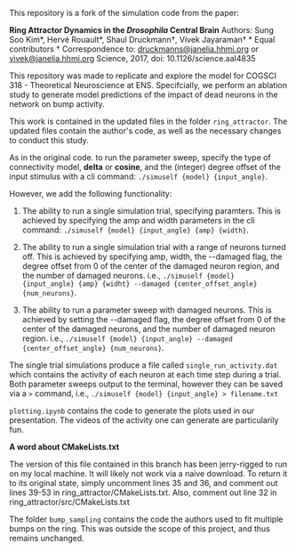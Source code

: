 This repository is a fork of the simulation code from the paper:

**Ring Attractor Dynamics in the *Drosophila* Central Brain**
Authors: Sung Soo Kim\*, Hervé Rouault\*, Shaul Druckmann†, Vivek Jayaraman†
\* Equal contributors
† Correspondence to: druckmanns@janelia.hhmi.org or vivek@janelia.hhmi.org
Science, 2017, doi: 10.1126/science.aal4835

This repository was made to replicate and explore the model for COGSCI 318 - Theoretical Neuroscience at ENS. Specifcially, we perform an ablation study to generate model predictions of the impact of dead neurons in the network on bump activity. 

This work is contained in the updated files in the folder `ring_attractor`. The updated files contain the author's code, as well as the necessary changes to conduct this study. 

As in the original code. to run the parameter sweep, specify the type of connectivity model, __delta__ or __cosine__, and the (integer) degree offset of the input stimulus with a cli command: `./simuself {model} {input_angle}`.

However, we add the following functionality:

1. The ability to run a single simulation trial, specifying paramters. This is achieved by specifying the amp and width parameters in the cli command:
`./simuself {model} {input_angle} {amp} {width}`.

2. The ability to run a single simulation trial with a range of neurons turned off. This is achieved by specifying amp, width, the --damaged flag, the degree offset from 0 of the center of the damaged neuron region, and the number of damaged neurons. i.e., 
`./simuself {model} {input_angle} {amp} {widht} --damaged {center_offset_angle} {num_neurons}`.

3. The ability to run a parameter sweep with damaged neurons. This is achieved by setting the --damaged flag, the degree offset from 0 of the center of the damaged neurons, and the number of damaged neuron region. i.e.,
`./simuself {model} {input_angle} --damaged {center_offset_angle} {num_neurons}`.

The single trial simulations produce a file called `single_run_activity.dat` which contains the activity of each neuron at each time step during a trial.
Both parameter sweeps output to the terminal, however they can be saved via a `>` command, i.e., `./simuself {model} {input_angle} > filename.txt`

`plotting.ipynb` contains the code to generate the plots used in our presentation. The videos of the activity one can generate are particularily fun. 

**A word about CMakeLists.txt**

The version of this file contained in this branch has been jerry-rigged to run on my local machine. It will likely not work via a naive download. To return it to its original state, simply uncomment lines 35 and 36, and comment out lines 39-53 in ring_attractor/CMakeLists.txt. Also, comment out line 32 in ring_attractor/src/CMakeLists.txt


The folder `bump_sampling` contains the code the authors used to fit multiple bumps on the ring. This was outside the scope of this project, and thus remains unchanged.

